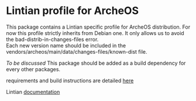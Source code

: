 # Lintian profile for ArcheOS

This package contains a Lintian specific profile for ArcheOS distribution.
For now this profile strictly inherits from Debian one. It only 
allows us to avoid the bad-distrib-in-changes-files error.  
Each new version name should be included in the 
vendors/archeos/main/data/changes-files/known-dist file.  

_To be discussed_
This package should be added as a build dependency for every other
packages.  

requirements and build instructions are detailed [here](
https://github.com/archeos/archeos-meta/blob/master/README.md)  

Lintian [documentation](http://lintian.debian.org/)
